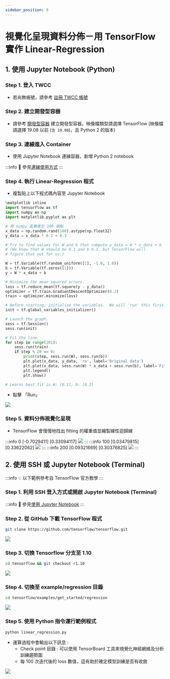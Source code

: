 ```yaml
---
sidebar_position: 9
---
```


# 視覺化呈現資料分佈－用 TensorFlow 實作 Linear-Regression

## 1. 使用 Jupyter Notebook (Python)

### Step 1. 登入 TWCC

- 若尚無帳號，請參考 [註冊 TWCC 帳號](https://www.twcc.ai/doc?page=register_account)

### Step 2. 建立開發型容器

- 請參考 [開發型容器](https://www.twcc.ai/doc?page=container#建立開發型容器) 建立開發型容器，映像檔類型請選擇 TensorFlow (映像檔請選擇 19.08 以前 (`含 19.08`)，且 Python 2 的版本)


### Step 3. 連線進入 Container

- 使用 Jupyter Notebook 連線容器，新增 Python 2 notebook

:::info 
:book: 參見[連線使用方式](https://www.twcc.ai/doc?page=container#連線使用方式)
:::


### Step 4. 執行 Linear-Regression 程式

- 複製貼上以下程式碼內容至 Jupyter Notebook

```python
%matplotlib inline
import tensorflow as tf
import numpy as np
import matplotlib.pyplot as plt

# 用 numpy 亂數產生 100 個點
x_data = np.random.rand(100).astype(np.float32)
y_data = x_data * 0.1 + 0.3

# Try to find values for W and b that compute y_data = W * x_data + b
# (We know that W should be 0.1 and b 0.3, but TensorFlow will
# figure that out for us.)

W = tf.Variable(tf.random_uniform([1], -1.0, 1.0))
b = tf.Variable(tf.zeros([1]))
y = W * x_data + b

# Minimize the mean squared errors.
loss = tf.reduce_mean(tf.square(y - y_data))
optimizer = tf.train.GradientDescentOptimizer(0.2)
train = optimizer.minimize(loss)

# Before starting, initialize the variables.  We will 'run' this first.
init = tf.global_variables_initializer()

# Launch the graph.
sess = tf.Session()
sess.run(init)

# Fit the line.
for step in range(201):
    sess.run(train)
    if step % 20 == 0:
        print(step, sess.run(W), sess.run(b))
        plt.plot(x_data, y_data, 'ro', label='Original data')
        plt.plot(x_data, sess.run(W) * x_data + sess.run(b), label='Fitted line')
        plt.legend()
        plt.show()

# Learns best fit is W: [0.1], b: [0.3]
```

- 點擊 「Run」

![](https://cos.twcc.ai/SYS-MANUAL/uploads/upload_50e380fb051e664273ddc4a0def4346f.png)


### Step 5. 資料分佈視覺化呈現

- TensorFlow 會慢慢地找出 fitting 的權重值並繪製線性迴歸線

:::info 0 [-0.7029411] [0.33094117]
![](https://cos.twcc.ai/SYS-MANUAL/uploads/upload_fb0b79090def125ce1173c78dad6362a.png)
:::
:::info 100 [0.03479815] [0.33622062]
![](https://cos.twcc.ai/SYS-MANUAL/uploads/upload_257640a2d6ddf46bc0c7eea9ea26efc8.png)
:::
:::info 200 [0.09321669] [0.30376825]
![](https://cos.twcc.ai/SYS-MANUAL/uploads/upload_0d2ff561591c061432b01fc7728eca4c.png)
:::

## 2. 使用 SSH 或 Jupyter Notebook (Terminal)

:::info
:bulb: 以下範例參考自 TensorFlow 官方教學
:::
### Step 1. 利用 SSH 登入方式或開啟 Jupyter Notebook (Terminal)

:::info
:book: 參見[使用 Jupyter Notebook](https://www.twcc.ai/doc?page=container#使用-Jupyter-Notebook)
:::

### Step 2. 從 GitHub 下載 TensorFlow 程式

```bash
git clone https://github.com/tensorflow/tensorflow.git
```

![](https://cos.twcc.ai/SYS-MANUAL/uploads/upload_94baa375f655c1c8a10cecd3ca0c0d4b.png)


### Step 3. 切換 Tensorflow 分支至 1.10

```bash
cd tensorflow && git checkout r1.10
```
![](https://cos.twcc.ai/SYS-MANUAL/uploads/upload_6b54848bfd66229b4d336c2a804a4584.png)



### Step 4. 切換至 example/regression 目錄

```bash
cd tensorflow/examples/get_started/regression
```

![](https://cos.twcc.ai/SYS-MANUAL/uploads/upload_5a7ccd02f252fa2873aa6b5ad6c7f3f3.png)


### Step 5. 使用 Python 指令運行範例程式

```bash
python linear_regression.py
```

- 運算過程中會輸出以下訊息 :
    - Check point 目錄 : 可以使用 TensorBoard 工具來視覺化神經網絡及分析訓練趨勢圖
    - 每 100 次迭代後的 loss 數值，這有助於確定模型訓練是否有收斂

![](https://cos.twcc.ai/SYS-MANUAL/uploads/upload_0c66fb2a3b252f1eac4ef50818c90af1.png)
